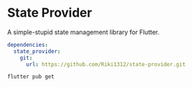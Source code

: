 # State Provider

A simple-stupid state management library for Flutter.

```yaml
dependencies:
  state_provider:
    git:
      url: https://github.com/Riki1312/state-provider.git
```

```sh
flutter pub get
```
